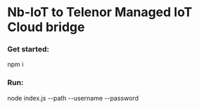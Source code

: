 # Nb-IoT to Telenor Managed IoT Cloud bridge

### Get started:

npm i

### Run:

node index.js --path <path to cert folder> --username <mic username> --password <mic password>
